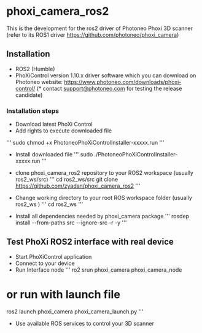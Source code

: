 # phoxi_camera_ros2
This is the development for the ros2 driver of Photoneo Phoxi 3D scanner (refer to its ROS1 driver https://github.com/photoneo/phoxi_camera)

## Installation

* ROS2 (Humble)
* PhoXiControl version 1.10.x driver software which you can download on Photoneo website: https://www.photoneo.com/downloads/phoxi-control/ (* contact support@photoneo.com for testing the release candidate)


### Installation steps

* Download latest PhoXi Control
* Add rights to execute downloaded file

'''
sudo chmod +x PhotoneoPhoXiControlInstaller-xxxxx.run
'''

* Install downloaded file
'''
sudo ./PhotoneoPhoXiControlInstaller-xxxxx.run
'''

* clone phoxi_camera_ros2 repository to your ROS2 workspace (usually ros2_ws/src)
'''
cd ros2_ws/src
git clone https://github.com/zyadan/phoxi_camera_ros2
'''

* Change working directory to your root ROS workspace folder (usually ros2_ws )
'''
cd ros2_ws
'''
* Install all dependencies needed by phoxi_camera package
'''
rosdep install --from-paths src --ignore-src -r -y
'''


## Test PhoXi ROS2 interface with real device

* Start PhoXiControl application
* Connect to your device
* Run Interface node
'''
ro2 srun phoxi_camera phoxi_camera_node
# or run with launch file
ros2 launch phoxi_camera phoxi_camera_launch.py
'''
* Use available ROS services to control your 3D scanner







